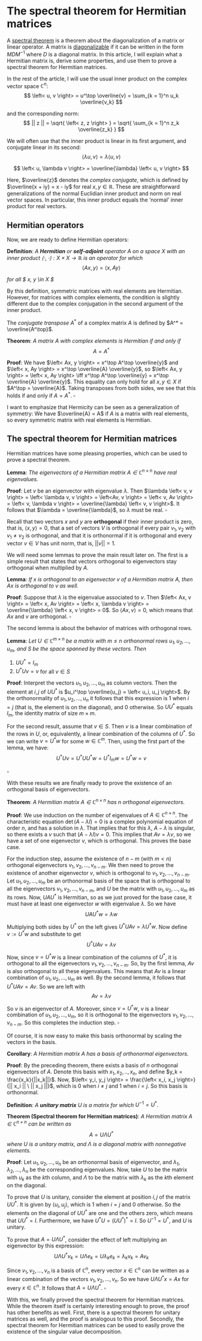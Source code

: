 # The spectral theorem for Hermitian matrices

A [spectral theorem](https://en.wikipedia.org/wiki/Spectral_theorem) is a theorem about the diagonalization of a matrix or linear operator. A matrix is [diagonalizable](https://en.wikipedia.org/wiki/Diagonalizable_matrix#Definition) if it can be written in the form $MDM^{-1}$ where $D$ is a diagonal matrix. In this article, I will explain what a Hermitian matrix is, derive some properties, and use them to prove a spectral theorem for Hermitian matrices.

In the rest of the article, I will use the usual inner product on the complex vector space $\mathbb{C}^n$:
$$ \left< u, v \right> = u^\top \overline{v} = \sum_{k = 1}^n u_k \overline{v_k} $$

and the corresponding norm:
$$ || z || = \sqrt{ \left< z, z \right> } = \sqrt{ \sum_{k = 1}^n z_k \overline{z_k} } $$

We will often use that the inner product is linear in its first argument, and conjugate linear in its second:
$$ \left< \lambda u, v \right> = \lambda \left< u, v \right> $$

$$ \left< u, \lambda v \right> = \overline{\lambda} \left< u, v \right> $$

Here, $\overline{z}$ denotes the *complex conjugate*, which is defined by $\overline{x + iy} = x - iy$ for real $x, y \in \mathbb{R}$. These are straightforward generalizations of the normal Euclidian inner product and norm on real vector spaces. In particular, this inner product equals the ‘normal’ inner product for real vectors.


## Hermitian operators

Now, we are ready to define Hermitian operators:

**Definition**: *A **Hermitian** or **self-adjoint** operator $A$ on a space $X$ with an inner product $\left< \cdot, \cdot \right> : X \times X \rightarrow \mathbb{R}$ is an operator for which*
$$ \left< Ax, y \right> = \left< x, Ay \right> $$

*for all $ x, y \in X $*

By this definition, symmetric matrices with real elements are Hermitian. However, for matrices with complex elements, the condition is slightly different due to the complex conjugation in the second argument of the inner product.

The *conjugate transpose* $A^*$ of a complex matrix $A$ is defined by $A^* = \overline{A^\top}$.

**Theorem**: *A matrix $A$ with complex elements is Hermitian if and only if*
$$ A = A^* $$

**Proof**: We have $\left< Ax, y \right> = x^\top A^\top \overline{y}$ and $\left< x, Ay \right> = x^\top \overline{A} \overline{y}$, so $\left< Ax, y \right> = \left< x, Ay \right> \iff x^\top A^\top \overline{y} = x^\top \overline{A} \overline{y}$. This equality can only hold for all $x, y \in X$ if $A^\top = \overline{A}$. Taking transposes from both sides, we see that this holds if and only if $A = A^*$. $\square$

I want to emphasize that Hermicity can be seen as a generalization of symmetry: We have $\overline{A} = A$ if $A$ is a matrix with real elements, so every symmetric matrix with real elements is Hermitian.



## The spectral theorem for Hermitian matrices

Hermitian matrices have some pleasing properties, which can be used to prove a spectral theorem.

**Lemma**: *The eigenvectors of a Hermitian matrix $A \in \mathbb{C}^{n \times n}$ have real eigenvalues.*

**Proof**: Let $v$ be an eigenvector with eigenvalue $\lambda$. Then $\lambda \left< v, v \right> = \left< \lambda v, v \right> = \left<Av, v \right> = \left< v, Av \right> = \left< v, \lambda v \right> = \overline{\lambda} \left< v, v \right>$. It follows that $\lambda = \overline{\lambda}$, so $\lambda$ must be real. $\square$

Recall that two vectors $x$ and $y$ are **orthogonal** if their inner product is zero, that is, $\left< x, y \right> = 0$, that a set of vectors $V$ is orthogonal if every pair $v_1, v_2$ with $v_1 \not= v_2$ is orthogonal, and that it is orthonormal if it is orthogonal and every vector $v \in V$ has unit norm, that is, $||v|| = 1$.

We will need some lemmas to prove the main result later on. The first is a simple result that states that vectors orthogonal to eigenvectors stay orthogonal when multiplied by $A$.

**Lemma**: *If $x$ is orthogonal to an eigenvector $v$ of a Hermitian matrix $A$, then $Ax$ is orthogonal to $v$ as well.*

**Proof**: Suppose that $\lambda$ is the eigenvalue associated to $v$. Then $\left< Ax, v \right> = \left< x, Av \right> = \left< x, \lambda v \right> = \overline{\lambda} \left< x, v \right> = 0$. So $\left< Ax, v \right> = 0$, which means that $Ax$ and $v$ are orthogonal. $\square$

The second lemma is about the behavior of matrices with orthogonal rows.

**Lemma**: *Let $U \in \mathbb{C}^{m \times n}$ be a matrix with $m \leq n$ orthonormal rows $u_1, u_2, ..., u_m$, and $S$ be the space spanned by these vectors. Then*

  1. $U U^* = I_m$
  2. $U^* U v = v$ for all $v \in S$

**Proof**: Interpret the vectors $u_1, u_2, ..., u_m$ as column vectors. Then the element at $i, j$ of $U U^*$ is $u_i^\top \overline{u_j} = \left< u_i, u_j \right>$. By the orthonormality of $u_1, u_2, ..., u_n$ it follows that this expression is $1$ when $i = j$ (that is, the element is on the diagonal), and $0$ otherwise. So $UU^*$ equals $I_m$, the identity matrix of size $m \times m$.

For the second result, assume that $v \in S$. Then $v$ is a linear combination of the rows in $U$, or, equivalently, a linear combination of the columns of $U^*$. So we can write $v = U^* w$ for some $w \in \mathbb{C}^m$. Then, using the first part of the lemma, we have:
$$U^* U v = U^* U U^* w = U^* I_m w = U^* w = v$$

$\square$

With these results we are finally ready to prove the existence of an orthogonal basis of eigenvectors.

**Theorem**: *A Hermitian matrix $A \in \mathbb{C}^{n \times n}$ has $n$ orthogonal eigenvectors.*

**Proof**: We use induction on the number of eigenvalues of $A \in \mathbb{C}^{n \times n}$. The characteristic equation $\det(A - \lambda I) = 0$ is a complex polynomial equation of order $n$, and has a solution in $\lambda$. That implies that for this $\lambda$, $A - \lambda$ is singular, so there exists a $v$ such that $(A - \lambda I)v = 0$. This implies that $Av = \lambda v$, so we have a set of one eigenvector $v$, which is orthogonal. This proves the base case.

For the induction step, assume the existence of $n - m$ (with $m < n$) orthogonal eigenvectors $v_1, v_2, ..., v_{n - m}$. We then need to prove the existence of another eigenvector $v$, which is orthogonal to $v_1, v_2, ..., v_{n - m}$. Let $u_1, u_2, ...,  u_m$ be an orthonormal basis of the space that is orthogonal to all the eigenvectors $v_1, v_2, ..., v_{n - m}$, and $U$ be the matrix with $u_1, u_2, ..., u_m$ as its rows. Now, $U A U^*$ is Hermitian, so as we just proved for the base case, it must have at least one eigenvector $w$ with eigenvalue $\lambda$. So we have
$$U A U^* w = \lambda w$$

Multiplying both sides by $U^*$ on the left gives $U^* U A v = \lambda U^* w$. Now define $v := U^*w$ and substitute to get
$$ U^* U A v = \lambda v $$

Now, since $v = U^* w$ is a linear combination of the columns of $U^*$, it is orthogonal to all the eigenvectors $v_1, v_2, ..., v_{n - m}$. So, by the first lemma, $A v$ is also orthogonal to all these eigenvalues. This means that $A v$ is a linear combination of $u_1, u_2, ..., u_m$ as well. By the second lemma, it follows that $U^* U Av = Av$. So we are left with
$$ Av = \lambda v $$

So $v$ is an eigenvector of $A$. Moreover, since $v = U^* w$, $v$ is a linear combination of $u_1, u_2, ..., u_m$, so it is orthogonal to the eigenvectors $v_1, v_2, ..., v_{n - m}$. So this completes the induction step. $\square$

Of course, it is now easy to make this basis orthonormal by scaling the vectors in the basis.

**Corollary**: *A Hermitian matrix $A$ has a basis of orthonormal eigenvectors.*

**Proof**: By the preceding theorem, there exists a basis of $n$ orthogonal eigenvectors of $A$. Denote this basis with $x_1, x_2, .., x_n$, and define $y_k = \frac{x_k}{||x_k||}$. Now, $\left< y_i, y_j \right> = \frac{\left< x_i, x_j \right>}{|| x_i || \ || x_j ||}$, which is $0$ when $i \not= j$ and $1$ when $i = j$. So this basis is orthonormal.


**Definition**: *A **unitary matrix** $U$ is a matrix for which* $U^{-1} = U^*$.

**Theorem (Spectral theorem for Hermitian matrices)**: *A Hermitian matrix $A \in \mathbb{C}^{n \times n}$ can be written as*
$$ A = U \Lambda U^* $$
*where $U$ is a unitary matrix, and $\Lambda$ is a diagonal matrix with nonnegative elements.*

**Proof**: Let $u_1, u_2, ..., u_n$ be an orthonormal basis of eigenvector, and $\lambda_1, \lambda_2, ..., \lambda_n$ be the corresponding eigenvalues. Now, take $U$ to be the matrix with $u_k$ as the $k$th column, and $\Lambda$ to be the matrix with $\lambda_k$ as the $k$th element on the diagonal.

To prove that $U$ is unitary, consider the element at position $i, j$ of the matrix $U U^*$. It is given by $\left< u_i, u_j \right>$, which is $1$ when $i = j$ and $0$ otherwise. So the elements on the diagonal of $U U^*$ are one and the others zero, which means that $U U^* = I$. Furthermore, we have $U^* U = (U U^*)^* = I$. So $U^{-1} = U^*$, and $U$ is unitary.

To prove that $A = U \Lambda U^*$, consider the effect of left multiplying an eigenvector by this expression:
$$ U \Lambda U^* v_k = U \Lambda e_k = U \lambda_k e_k = \lambda_k v_k = A v_k$$

Since $v_1, v_2, ..., v_n$ is a basis of $\mathbb{C}^n$,  every vector $x \in \mathbb{C}^n$ can be written as a linear combination of the vectors $v_1, v_2, ..., v_n$. So we have $U \Lambda U^* x = Ax$ for every $x \in \mathbb{C}^n$. It follows that $A = U \Lambda U^*$. $\square$

With this, we finally proved the spectral theorem for Hermitian matrices. While the theorem itself is certainly interesting enough to prove, the proof has other benefits as well. First, there is a spectral theorem for unitary matrices as well, and the proof is analogous to this proof. Secondly, the spectral theorem for Hermitian matrices can be used to easily prove the existence of the singular value decomposition.
